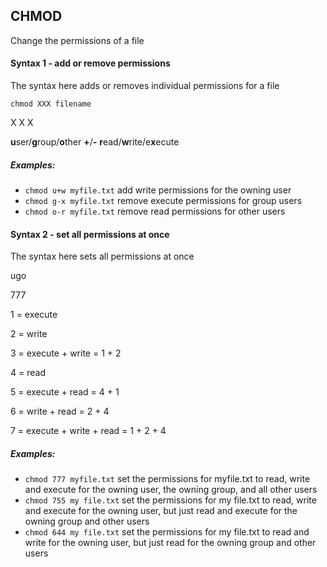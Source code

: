 ## CHMOD

Change the permissions of a file

#### Syntax 1 - add or remove permissions

The syntax here adds or removes individual permissions for a file

`chmod XXX filename`

X			          X    X

**u**ser/**g**roup/**o**ther  **+**/**-**  **r**ead/**w**rite/e**x**ecute

##### Examples:

- `chmod u+w myfile.txt` add write permissions for the owning user
- `chmod g-x myfile.txt` remove execute permissions for group users
- `chmod o-r myfile.txt` remove read permissions for other users

#### Syntax 2 - set all permissions at once

The syntax here sets all permissions at once

ugo

777

1 = execute

2 = write	

3 = execute + write = 1 + 2

4 = read

5 = execute + read = 4 + 1

6 = write + read = 2 + 4

7 = execute + write + read = 1 + 2 + 4



##### Examples:

- `chmod 777 myfile.txt` set the permissions for myfile.txt to read, write and execute for the owning user, the owning group, and all other users
- `chmod 755 my file.txt` set the permissions for my file.txt to read, write and execute for the owning user, but just read and execute for the owning group and other users
- `chmod 644 my file.txt` set the permissions for my file.txt to read and write for the owning user, but just read for the owning group and other users